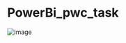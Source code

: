 # PowerBi_pwc_task

![image](https://user-images.githubusercontent.com/73512374/190850615-3a3d6388-0ad5-4fdb-8b61-3faf7c3d1d3e.png)








